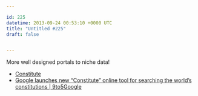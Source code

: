 ```yaml
---

id: 225
datetime: 2013-09-24 00:53:10 +0000 UTC
title: "Untitled #225"
draft: false


---
```


More well designed portals to niche data! 

 
 * [Constitute](https://www.constituteproject.org/)
 * [Google launches new “Constitute” online tool for searching the world’s constitutions | 9to5Google](http://9to5google.com/2013/09/23/google-launches-new-constitute-online-tool-for-searching-the-worlds-constitutions/)


